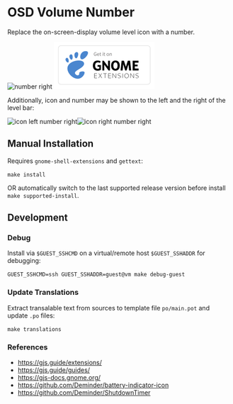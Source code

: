 <!--
SPDX-FileCopyrightText: 2023 Deminder <tremminder@gmail.com>

SPDX-License-Identifier: GPL-3.0-or-later
-->

# OSD Volume Number
Replace the on-screen-display volume level icon with a number.

![number right](data/number_right.png)
<a href="https://extensions.gnome.org/extension/5461/osd-volume-number">
<img alt="Get it on GNOME Extensions" width="228" src="https://raw.githubusercontent.com/andyholmes/gnome-shell-extensions-badge/master/get-it-on-ego.svg?sanitize=true"></img>
</a>

Additionally, icon and number may be shown to the left and the right of the level bar:

![icon left number right](data/icon_left_number_right.png)![icon right number right](data/icon_right_number_right.png)

## Manual Installation

Requires `gnome-shell-extensions` and `gettext`:

```(shell)
make install
```
OR automatically switch to the last supported release version before install `make supported-install`.

## Development

### Debug

Install via `$GUEST_SSHCMD` on a virtual/remote host `$GUEST_SSHADDR` for debugging:

```(shell)
GUEST_SSHCMD=ssh GUEST_SSHADDR=guest@vm make debug-guest
```

### Update Translations

Extract transalable text from sources to template file `po/main.pot` and update `.po` files:

```(shell)
make translations
```
### References

- https://gjs.guide/extensions/
- https://gjs.guide/guides/
- https://gjs-docs.gnome.org/
- https://github.com/Deminder/battery-indicator-icon
- https://github.com/Deminder/ShutdownTimer
